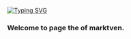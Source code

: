 [![Typing SVG](https://readme-typing-svg.herokuapp.com?color=%2CFF05&lines=Beginer+ML+Developer)](https://git.io/typing-svg)
### Welcome to page the of **marktven**.

